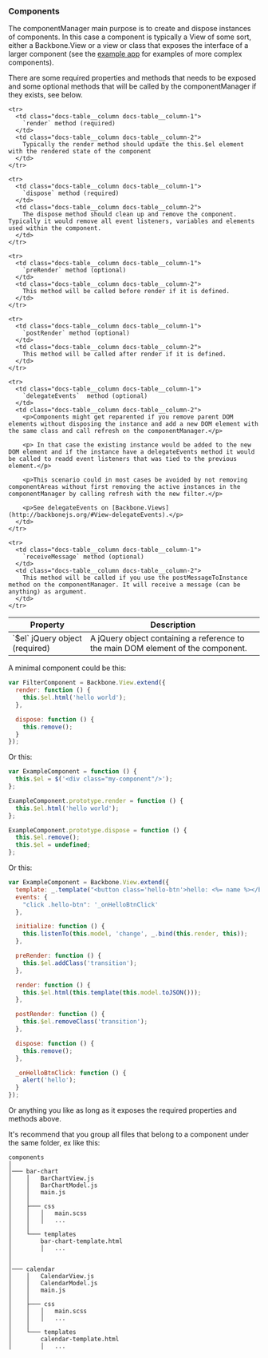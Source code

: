### <a name="components"></a> Components

The componentManager main purpose is to create and dispose instances of components. In this case a component is typically a View of some sort, either a Backbone.View or a view or class that exposes the interface of a larger component (see the [example app](/examples/example-app) for examples of more complex components).

There are some required properties and methods that needs to be exposed and some optional methods that will be called by the componentManager if they exists, see below.

<table class="docs-table">
  <thead>
    <tr>
      <th class="docs-table__column docs-table__column-1">Property</th>
      <th class="docs-table__column docs-table__column-2">Description</th>
    </tr>
  </thead>
  <tbody>
    <tr>
      <td class="docs-table__column docs-table__column-1">
        `$el` jQuery object (required)
      </td>
      <td class="docs-table__column docs-table__column-2">
        A jQuery object containing a reference to the main DOM element of the component.
      </td>
    </tr>

    <tr>
      <td class="docs-table__column docs-table__column-1">
        `render` method (required)
      </td>
      <td class="docs-table__column docs-table__column-2">
        Typically the render method should update the this.$el element with the rendered state of the component
      </td>
    </tr>

    <tr>
      <td class="docs-table__column docs-table__column-1">
        `dispose` method (required)
      </td>
      <td class="docs-table__column docs-table__column-2">
        The dispose method should clean up and remove the component. Typically it would remove all event listeners, variables and elements used within the component.
      </td>
    </tr>

    <tr>
      <td class="docs-table__column docs-table__column-1">
        `preRender` method (optional)
      </td>
      <td class="docs-table__column docs-table__column-2">
        This method will be called before render if it is defined.
      </td>
    </tr>

    <tr>
      <td class="docs-table__column docs-table__column-1">
        `postRender` method (optional)
      </td>
      <td class="docs-table__column docs-table__column-2">
        This method will be called after render if it is defined.
      </td>
    </tr>

    <tr>
      <td class="docs-table__column docs-table__column-1">
        `delegateEvents`  method (optional)
      </td>
      <td class="docs-table__column docs-table__column-2">
        <p>Components might get reparented if you remove parent DOM elements without disposing the instance and add a new DOM element with the same class and call refresh on the componentManager.</p>

        <p> In that case the existing instance would be added to the new DOM element and if the instance have a delegateEvents method it would be called to readd event listeners that was tied to the previous element.</p>

        <p>This scenario could in most cases be avoided by not removing componentAreas without first removing the active instances in the componentManager by calling refresh with the new filter.</p>

        <p>See delegateEvents on [Backbone.Views](http://backbonejs.org/#View-delegateEvents).</p>
      </td>
    </tr>

    <tr>
      <td class="docs-table__column docs-table__column-1">
        `receiveMessage` method (optional)
      </td>
      <td class="docs-table__column docs-table__column-2">
        This method will be called if you use the postMessageToInstance method on the componentManager. It will receive a message (can be anything) as argument.
      </td>
    </tr>
  </tbody>
</table>

A minimal component could be this:

```javascript
var FilterComponent = Backbone.View.extend({
  render: function () {
    this.$el.html('hello world');
  },

  dispose: function () {
    this.remove();
  }
});
```

Or this:
```javascript
var ExampleComponent = function () {
  this.$el = $('<div class="my-component"/>');
};

ExampleComponent.prototype.render = function () {
  this.$el.html('hello world');
};

ExampleComponent.prototype.dispose = function () {
  this.$el.remove();
  this.$el = undefined;
};
```

Or this:
```javascript
var ExampleComponent = Backbone.View.extend({
  template: _.template("<button class='hello-btn'>hello: <%= name %></button>");
  events: {
    "click .hello-btn": '_onHelloBtnClick'
  },

  initialize: function () {
    this.listenTo(this.model, 'change', _.bind(this.render, this));
  },

  preRender: function () {
    this.$el.addClass('transition');
  },

  render: function () {
    this.$el.html(this.template(this.model.toJSON()));
  },

  postRender: function () {
    this.$el.removeClass('transition');
  },

  dispose: function () {
    this.remove();
  },

  _onHelloBtnClick: function () {
    alert('hello');
  }
});
```

Or anything you like as long as it exposes the required properties and methods above.

It's recommend that you group all files that belong to a component under the same folder, ex like this:

```
components
│
│─── bar-chart
│    │   BarChartView.js
│    │   BarChartModel.js
│    │   main.js
│    │
│    ├─── css
│    │   │   main.scss
│    │   │   ...
│    │
│    └─── templates
│        bar-chart-template.html
│        │   ...
│
│
│─── calendar
│    │   CalendarView.js
│    │   CalendarModel.js
│    │   main.js
│    │
│    ├─── css
│    │   │   main.scss
│    │   │   ...
│    │
│    └─── templates
│        calendar-template.html
│        │   ...
```